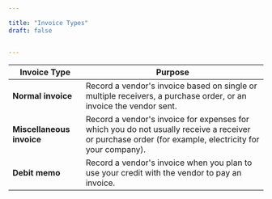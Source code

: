 ```yaml
---

title: "Invoice Types"
draft: false


---
```


| **Invoice Type**            | **Purpose**                                                                 |
|-----------------------------|-----------------------------------------------------------------------------|
| **Normal invoice**           | Record a vendor's invoice based on single or multiple receivers, a purchase order, or an invoice the vendor sent. |
| **Miscellaneous invoice**    | Record a vendor's invoice for expenses for which you do not usually receive a receiver or purchase order (for example, electricity for your company). |
| **Debit memo**               | Record a vendor's invoice when you plan to use your credit with the vendor to pay an invoice. |
